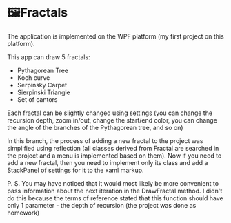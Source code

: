 #  🖼️Fractals

The application is implemented on the WPF platform (my first project on this platform).

This app can draw 5 fractals:
* Pythagorean Tree
* Koch curve
* Serpinsky Carpet
* Sierpinski Triangle
* Set of cantors

Each fractal can be slightly changed using settings (you can change the recursion depth, zoom in/out, change the start/end color, you can change the angle of the branches of the Pythagorean tree, and so on)

In this branch, the process of adding a new fractal to the project was simplified using reflection (all classes derived from Fractal are searched in the project and a menu is implemented based on them). Now if you need to add a new fractal, then you need to implement only its class and add a StackPanel of settings for it to the xaml markup.

P. S. You may have noticed that it would most likely be more convenient to pass information about the next iteration in the DrawFractal method. I didn't do this because the terms of reference stated that this function should have only 1 parameter - the depth of recursion (the project was done as homework)
